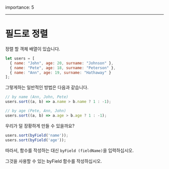 importance: 5

---
# 필드로 정렬
정렬 할 객체 배열이 있습니다.

```js
let users = [
  { name: "John", age: 20, surname: "Johnson" },
  { name: "Pete", age: 18, surname: "Peterson" },
  { name: "Ann", age: 19, surname: "Hathaway" }
];
```

그렇게하는 일반적인 방법은 다음과 같습니다.

```js
// by name (Ann, John, Pete)
users.sort((a, b) => a.name > b.name ? 1 : -1);

// by age (Pete, Ann, John)
users.sort((a, b) => a.age > b.age ? 1 : -1);
```

우리가 덜 장황하게 만들 수 있을까요?

```js
users.sort(byField('name'));
users.sort(byField('age'));
```

따라서, 함수를 작성하는 대신 `byField (fieldName)`을 입력하십시오.

그것을 사용할 수 있는 byField 함수를 작성하십시오.
